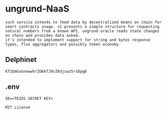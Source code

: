 # ungrund-NaaS
```
such service intends to feed data by decentralized means on chain for smart contracts usage. v1 presents a simple structure for requesting natural numbers from a known API. ungrund oracle reads state changes on chain and provides data asked.
it's intended to implement support for string and bytes response types, flux aggregators and possibly token economy. 
```

## Delphinet
```
KT1UmGvGnewwhrZGKkfJ9cZKdjcwz5rsDpg6
```

## .env
```
SK=<TEZOS SECRET KEY>
```

```MIT License```
